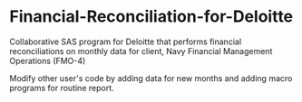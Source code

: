 # Financial-Reconciliation-for-Deloitte
Collaborative SAS program for Deloitte that performs financial reconciliations on monthly data for client, Navy Financial Management Operations (FMO-4)

Modify other user's code by adding data for new months and adding macro programs for routine report.
